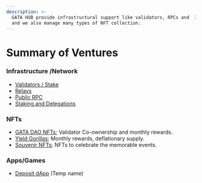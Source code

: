 ```yaml
---
description: >-
  GATA HUB provide infrastructural support like validators, RPCs and  IBC relays
  and we also manage many types of NFT collection.
---
```


# Summary of Ventures

### Infrastructure /Network

* [Validators / Stake](gata-hub-ventures/gata-validators/)
* [Relays ](gata-hub-ventures/public-goods/gata-relays.md)
* [Public RPC](gata-hub-ventures/public-goods/rpc.md)
* [Staking and Delegations ](gata-hub-ventures/gata-nft-dao/gata-dao-staking-delegations.md) &#x20;

### NFTs

* [GATA D](gata-hub-ventures/gata-validators/)[AO NFTs](gata-hub-ventures/gata-nft-dao/); Validator Co-ownership and monthly rewards. &#x20;
* [Yield Gorillas](yield-gorillas/); Monthly rewards, deflationary supply.
* [Souvenir NFTs](gata-hub-ventures/nft-souvenirs.md); NFTs to celebrate the memorable events. &#x20;

### Apps/Games&#x20;

* [Deposit dApp](gata-hub-ventures/deposit-dapp.md) (Temp name)
